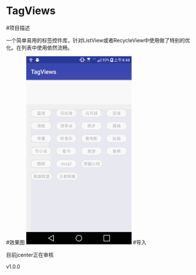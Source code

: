 # TagViews


#项目描述

一个简单易用的标签控件库，针对ListView或者RecycleView中使用做了特别的优化。在列表中使用依然流畅。


#效果图
 ![image](https://github.com/ludaiqian/TagViews/blob/master/sample/screenshot/phone_screen.gif)
#导入

目前jcenter正在审核


v1.0.0


